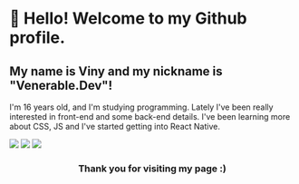 # 👋 Hello! Welcome to my Github profile.
## My name is Viny and my nickname is "Venerable.Dev"!
I'm 16 years old, and I'm studying programming. Lately I've been really interested in front-end and some back-end details. I've been learning more about CSS, JS and I've started getting into React Native.
<div> 
  <a href="https://www.instagram.com/viny_aepi/" target="_blank"><img src="https://img.shields.io/badge/-Instagram-%23E4405F?style=for-the-badge&logo=instagram&logoColor=white" target="_blank"></a>
  <a href = "gmail: silvavinicios731@gmail.com"><img src="https://img.shields.io/badge/-Gmail-%23333?style=for-the-badge&logo=gmail&logoColor=white" target="_blank"></a>
  <a href="https://www.linkedin.com/in/vini-soares-575725323/" target="_blank"><img src="https://img.shields.io/badge/-LinkedIn-%230077B5?style=for-the-badge&logo=linkedin&logoColor=white" target="_blank"></a> 
</div>

<h3 align="center">  Thank you for visiting my page :) </h3>
